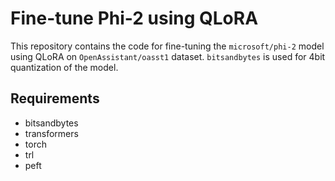 # Fine-tune Phi-2 using QLoRA
This repository contains the code for fine-tuning the `microsoft/phi-2` model using QLoRA on `OpenAssistant/oasst1` dataset.
`bitsandbytes` is used for 4bit quantization of the model.

## Requirements
- bitsandbytes
- transformers
- torch
- trl
- peft